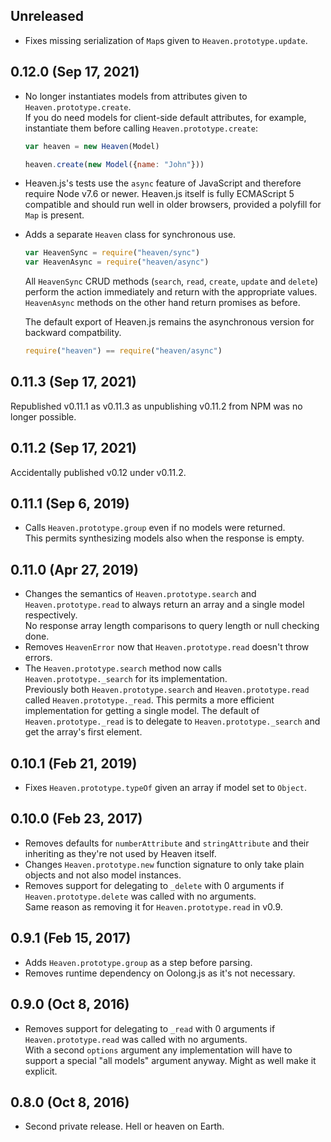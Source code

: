 ## Unreleased
- Fixes missing serialization of `Map`s given to `Heaven.prototype.update`.

## 0.12.0 (Sep 17, 2021)
- No longer instantiates models from attributes given to `Heaven.prototype.create`.  
  If you do need models for client-side default attributes, for example, instantiate them before calling `Heaven.prototype.create`:

  ```javascript
  var heaven = new Heaven(Model)

  heaven.create(new Model({name: "John"}))
  ```

- Heaven.js's tests use the `async` feature of JavaScript and therefore require Node v7.6 or newer. Heaven.js itself is fully ECMAScript 5 compatible and should run well in older browsers, provided a polyfill for `Map` is present.

- Adds a separate `Heaven` class for synchronous use.

  ```javascript
  var HeavenSync = require("heaven/sync")
  var HeavenAsync = require("heaven/async")
  ```

  All `HeavenSync` CRUD methods (`search`, `read`, `create`, `update` and `delete`) perform the action immediately and return with the appropriate values. `HeavenAsync` methods on the other hand return promises as before.

  The default export of Heaven.js remains the asynchronous version for backward compatbility.

  ```javascript
  require("heaven") == require("heaven/async")
  ```

## 0.11.3 (Sep 17, 2021)
Republished v0.11.1 as v0.11.3 as unpublishing v0.11.2 from NPM was no longer possible.

## 0.11.2 (Sep 17, 2021)
Accidentally published v0.12 under v0.11.2.

## 0.11.1 (Sep 6, 2019)
- Calls `Heaven.prototype.group` even if no models were returned.  
  This permits synthesizing models also when the response is empty.

## 0.11.0 (Apr 27, 2019)
- Changes the semantics of `Heaven.prototype.search` and `Heaven.prototype.read` to always return an array and a single model respectively.  
  No response array length comparisons to query length or null checking done.
- Removes `HeavenError` now that `Heaven.prototype.read` doesn't throw errors.
- The `Heaven.prototype.search` method now calls `Heaven.prototype._search` for its implementation.  
  Previously both `Heaven.prototype.search` and `Heaven.prototype.read` called `Heaven.prototype._read`. This permits a more efficient implementation for getting a single model. The default of `Heaven.prototype._read` is to delegate to `Heaven.prototype._search` and get the array's first element.

## 0.10.1 (Feb 21, 2019)
- Fixes `Heaven.prototype.typeOf` given an array if model set to `Object`.

## 0.10.0 (Feb 23, 2017)
- Removes defaults for `numberAttribute` and `stringAttribute` and their inheriting as they're not used by Heaven itself.
- Changes `Heaven.prototype.new` function signature to only take plain objects and not also model instances.
- Removes support for delegating to `_delete` with 0 arguments if `Heaven.prototype.delete` was called with no arguments.  
  Same reason as removing it for `Heaven.prototype.read` in v0.9.

## 0.9.1 (Feb 15, 2017)
- Adds `Heaven.prototype.group` as a step before parsing.
- Removes runtime dependency on Oolong.js as it's not necessary.

## 0.9.0 (Oct 8, 2016)
- Removes support for delegating to `_read` with 0 arguments if `Heaven.prototype.read` was called with no arguments.  
  With a second `options` argument any implementation will have to support a special "all models" argument anyway. Might as well make it explicit.

## 0.8.0 (Oct 8, 2016)
- Second private release. Hell or heaven on Earth.
